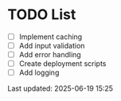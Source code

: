 # TODO List

- [ ] Implement caching
- [ ] Add input validation
- [ ] Add error handling
- [ ] Create deployment scripts
- [ ] Add logging

Last updated: 2025-06-19 15:25
